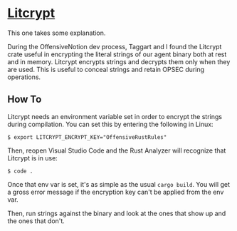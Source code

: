 # [Litcrypt](https://github.com/anvie/litcrypt.rs)
This one takes some explanation.

During the OffensiveNotion dev process, Taggart and I found the Litcrypt crate useful in encrypting the literal strings of our agent binary both at rest and in memory. Litcrypt encrypts strings and decrypts them only when they are used. This is useful to conceal strings and retain OPSEC during operations.

## How To
Litcrypt needs an environment variable set in order to encrypt the strings during compilation. You can set this by entering the following in Linux:

```
$ export LITCRYPT_ENCRYPT_KEY="OffensiveRustRules"
```
Then, reopen Visual Studio Code and the Rust Analyzer will recognize that Litcrypt is in use:
```
$ code .
```

Once that env var is set, it's as simple as the usual `cargo build`. You will get a gross error message if the encryption key can't be applied from the env var.

Then, run strings against the binary and look at the ones that show up and the ones that don't.


